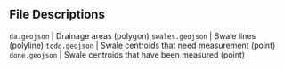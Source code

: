 ## File Descriptions

`da.geojson` | Drainage areas (polygon)
`swales.geojson` | Swale lines (polyline)
`todo.geojson` | Swale centroids that need measurement (point)
`done.geojson` | Swale centroids that have been measured (point)
